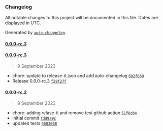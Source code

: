### Changelog

All notable changes to this project will be documented in this file. Dates are displayed in UTC.

Generated by [`auto-changelog`](https://github.com/CookPete/auto-changelog).

#### [0.0.0-rc.3](https://github.com/john-ko/moleculer-cron/compare/0.0.0-rc.3...0.0.0-rc.3)

#### [0.0.0-rc.3](https://github.com/john-ko/moleculer-cron/compare/0.0.0-rc.2...0.0.0-rc.3)

> 9 September 2023

- chore: update to release-it.json and add auto-changelog [`692f8b0`](https://github.com/john-ko/moleculer-cron/commit/692f8b096e3e236f9b7bc0c96d79cf9bf1ed1e9c)
- Release 0.0.0-rc.3 [`f29f27f`](https://github.com/john-ko/moleculer-cron/commit/f29f27f19d3fb412ac25ccd4ee36694613ca9758)

#### 0.0.0-rc.2

> 9 September 2023

- chore: adding relase-it and remove test github action [`51f8cb4`](https://github.com/john-ko/moleculer-cron/commit/51f8cb4498368c1d073c3f7be977312603d6f97c)
- initial commit [`fdd9a9c`](https://github.com/john-ko/moleculer-cron/commit/fdd9a9cf5975bc163bda6f850ca6f0d020e8d227)
- updated tests [`9683068`](https://github.com/john-ko/moleculer-cron/commit/96830687cafc73a1b7138c6351662769ae2274fa)

